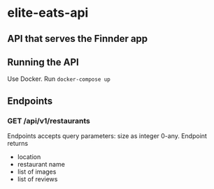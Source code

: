 # elite-eats-api

## API that serves the Finnder app

## Running the API
Use Docker. Run `docker-compose up`


## Endpoints

### GET /api/v1/restaurants
Endpoints accepts query parameters: size as integer 0-any. Endpoint returns
- location
- restaurant name
- list of images
- list of reviews

